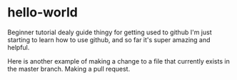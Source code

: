 # hello-world
Beginner tutorial dealy guide thingy for getting used to github
I'm just starting to learn how to use github, and so far it's super amazing and helpful.

Here is another example of making a change to a file that currently exists in the master branch.  Making a pull request.
